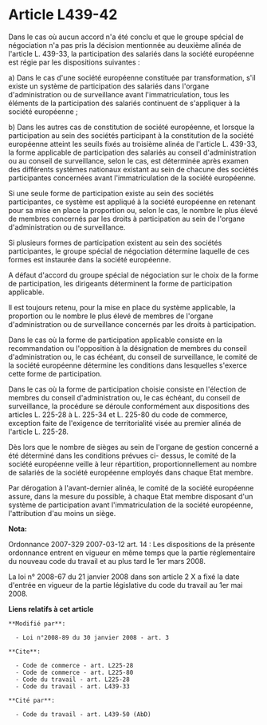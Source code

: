 # Article L439-42

Dans le cas où aucun accord n'a été conclu et que le groupe spécial de négociation n'a pas pris la décision mentionnée au
deuxième alinéa de l'article L. 439-33, la participation des salariés dans la société européenne est régie par les
dispositions suivantes : 

a) Dans le cas d'une société européenne constituée par transformation, s'il existe un système de participation des salariés
dans l'organe d'administration ou de surveillance avant l'immatriculation, tous les éléments de la participation des salariés
continuent de s'appliquer à la société européenne ; 

b) Dans les autres cas de constitution de société européenne, et lorsque la participation au sein des sociétés participant à
la constitution de la société européenne atteint les seuils fixés au troisième alinéa de l'article L. 439-33, la forme
applicable de participation des salariés au conseil d'administration ou au conseil de surveillance, selon le cas, est
déterminée après examen des différents systèmes nationaux existant au sein de chacune des sociétés participantes concernées
avant l'immatriculation de la société européenne. 

Si une seule forme de participation existe au sein des sociétés participantes, ce système est appliqué à la société
européenne en retenant pour sa mise en place la proportion ou, selon le cas, le nombre le plus élevé de membres concernés par
les droits à participation au sein de l'organe d'administration ou de surveillance. 

Si plusieurs formes de participation existent au sein des sociétés participantes, le groupe spécial de négociation détermine
laquelle de ces formes est instaurée dans la société européenne.

A défaut d'accord du groupe spécial de négociation sur le choix de la forme de participation, les dirigeants déterminent la
forme de participation applicable. 

Il est toujours retenu, pour la mise en place du système applicable, la proportion ou le nombre le plus élevé de membres de
l'organe d'administration ou de surveillance concernés par les droits à participation. 

Dans le cas où la forme de participation applicable consiste en la recommandation ou l'opposition à la désignation de membres
du conseil d'administration ou, le cas échéant, du conseil de surveillance, le comité de la société européenne détermine les
conditions dans lesquelles s'exerce cette forme de participation. 

Dans le cas où la forme de participation choisie consiste en l'élection de membres du conseil d'administration ou, le cas
échéant, du conseil de surveillance, la procédure se déroule conformément aux dispositions des articles L. 225-28 à L. 225-34
et L. 225-80 du code de commerce, exception faite de l'exigence de territorialité visée au premier alinéa de l'article L.
225-28. 

Dès lors que le nombre de sièges au sein de l'organe de gestion concerné a été déterminé dans les conditions prévues ci-
dessus, le comité de la société européenne veille à leur répartition, proportionnellement au nombre de salariés de la société
européenne employés dans chaque Etat membre. 

Par dérogation à l'avant-dernier alinéa, le comité de la société européenne assure, dans la mesure du possible, à chaque Etat
membre disposant d'un système de participation avant l'immatriculation de la société européenne, l'attribution d'au moins un
siège.

**Nota:**

Ordonnance 2007-329 2007-03-12 art. 14 : Les dispositions de la présente ordonnance entrent en vigueur en même temps que la
partie réglementaire du nouveau code du travail et au plus tard le 1er mars 2008.

La loi n° 2008-67 du 21 janvier 2008 dans son article 2 X a fixé la date d'entrée en vigueur de la partie législative du code
du travail au 1er mai 2008.

**Liens relatifs à cet article**

	**Modifié par**:

	  - Loi n°2008-89 du 30 janvier 2008 - art. 3

	**Cite**:

	  - Code de commerce - art. L225-28
	  - Code de commerce - art. L225-80
	  - Code du travail - art. L225-28
	  - Code du travail - art. L439-33

	**Cité par**:

	  - Code du travail - art. L439-50 (AbD)
